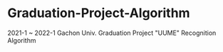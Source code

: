 # Graduation-Project-Algorithm
2021-1 ~ 2022-1 Gachon Univ. Graduation Project "UUME" Recognition Algorithm
